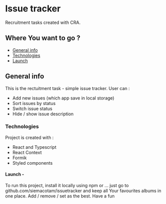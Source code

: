 # Issue tracker

Recruitment tasks created with CRA.

## Where You want to go ?

- [General info](#general-info)
- [Technologies](#technologies)
- [Launch](#launch)

## General info

This is the rectuitment task - simple issue tracker.
User can :

- Add new issues (which app save in local storage)
- Sort issues by status
- Switch issue status
- Hide / show issue description

### Technologies

Project is created with :

- React and Typescript
- React Context
- Formik
- Styled components

#### Launch -

To run this project, install it locally using npm or ...
just go to github.com/siemacotam/issuetracker and keep all Your favourites albums in one place. Add / remove / set as the best. Have a fun
